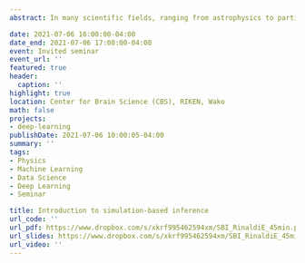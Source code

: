 ```yaml
---
abstract: In many scientific fields, ranging from astrophysics to particle physics and neuroscience, simulators for dynamical systems generate a massive amount of data. One of the crucial tasks scientists are spending their precious time on is comparing observational data to the aforementioned simulations in order to infer physically relevant parameters and their uncertainties based on the model embedded in the simulator. This poses a problem because the likelihood function for realistic simulations of complex physical systems is intractable. Simulation-based inference techniques attack this problem using machine learning tools and probabilistic programming. I will give an overview of the problem and explain the application of such methods using examples.

date: 2021-07-06 16:00:00-04:00
date_end: 2021-07-06 17:00:00-04:00
event: Invited seminar
event_url: ''
featured: true
header:
  caption: ''
highlight: true
location: Center for Brain Science (CBS), RIKEN, Wako
math: false
projects:
- deep-learning
publishDate: 2021-07-06 10:00:05-04:00
summary: ''
tags:
- Physics
- Machine Learning
- Data Science
- Deep Learning
- Seminar

title: Introduction to simulation-based inference
url_code: ''
url_pdf: https://www.dropbox.com/s/xkrf995462594xm/SBI_RinaldiE_45min.pdf?dl=0
url_slides: https://www.dropbox.com/s/xkrf995462594xm/SBI_RinaldiE_45min.pdf?dl=0
url_video: ''
---
```


